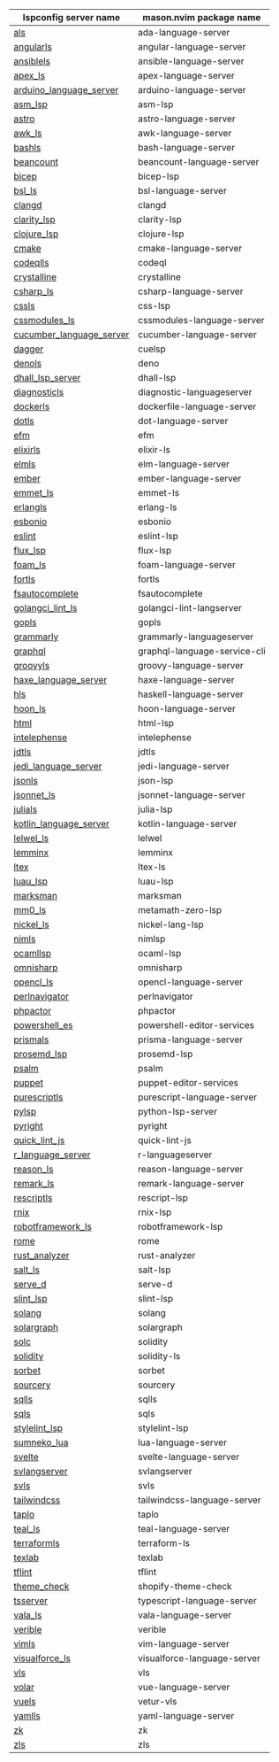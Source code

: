 <!--- THIS FILE IS GENERATED. DO NOT EDIT MANUALLY. -->
| lspconfig server name | mason.nvim package name |
| --------------------- | ----------------------- |
| [als](https://github.com/neovim/nvim-lspconfig/blob/master/doc/server_configurations.md#als) | ada-language-server |
| [angularls](https://github.com/neovim/nvim-lspconfig/blob/master/doc/server_configurations.md#angularls) | angular-language-server |
| [ansiblels](https://github.com/neovim/nvim-lspconfig/blob/master/doc/server_configurations.md#ansiblels) | ansible-language-server |
| [apex_ls](https://github.com/neovim/nvim-lspconfig/blob/master/doc/server_configurations.md#apex_ls) | apex-language-server |
| [arduino_language_server](https://github.com/neovim/nvim-lspconfig/blob/master/doc/server_configurations.md#arduino_language_server) | arduino-language-server |
| [asm_lsp](https://github.com/neovim/nvim-lspconfig/blob/master/doc/server_configurations.md#asm_lsp) | asm-lsp |
| [astro](https://github.com/neovim/nvim-lspconfig/blob/master/doc/server_configurations.md#astro) | astro-language-server |
| [awk_ls](https://github.com/neovim/nvim-lspconfig/blob/master/doc/server_configurations.md#awk_ls) | awk-language-server |
| [bashls](https://github.com/neovim/nvim-lspconfig/blob/master/doc/server_configurations.md#bashls) | bash-language-server |
| [beancount](https://github.com/neovim/nvim-lspconfig/blob/master/doc/server_configurations.md#beancount) | beancount-language-server |
| [bicep](https://github.com/neovim/nvim-lspconfig/blob/master/doc/server_configurations.md#bicep) | bicep-lsp |
| [bsl_ls](https://github.com/neovim/nvim-lspconfig/blob/master/doc/server_configurations.md#bsl_ls) | bsl-language-server |
| [clangd](https://github.com/neovim/nvim-lspconfig/blob/master/doc/server_configurations.md#clangd) | clangd |
| [clarity_lsp](https://github.com/neovim/nvim-lspconfig/blob/master/doc/server_configurations.md#clarity_lsp) | clarity-lsp |
| [clojure_lsp](https://github.com/neovim/nvim-lspconfig/blob/master/doc/server_configurations.md#clojure_lsp) | clojure-lsp |
| [cmake](https://github.com/neovim/nvim-lspconfig/blob/master/doc/server_configurations.md#cmake) | cmake-language-server |
| [codeqlls](https://github.com/neovim/nvim-lspconfig/blob/master/doc/server_configurations.md#codeqlls) | codeql |
| [crystalline](https://github.com/neovim/nvim-lspconfig/blob/master/doc/server_configurations.md#crystalline) | crystalline |
| [csharp_ls](https://github.com/neovim/nvim-lspconfig/blob/master/doc/server_configurations.md#csharp_ls) | csharp-language-server |
| [cssls](https://github.com/neovim/nvim-lspconfig/blob/master/doc/server_configurations.md#cssls) | css-lsp |
| [cssmodules_ls](https://github.com/neovim/nvim-lspconfig/blob/master/doc/server_configurations.md#cssmodules_ls) | cssmodules-language-server |
| [cucumber_language_server](https://github.com/neovim/nvim-lspconfig/blob/master/doc/server_configurations.md#cucumber_language_server) | cucumber-language-server |
| [dagger](https://github.com/neovim/nvim-lspconfig/blob/master/doc/server_configurations.md#dagger) | cuelsp |
| [denols](https://github.com/neovim/nvim-lspconfig/blob/master/doc/server_configurations.md#denols) | deno |
| [dhall_lsp_server](https://github.com/neovim/nvim-lspconfig/blob/master/doc/server_configurations.md#dhall_lsp_server) | dhall-lsp |
| [diagnosticls](https://github.com/neovim/nvim-lspconfig/blob/master/doc/server_configurations.md#diagnosticls) | diagnostic-languageserver |
| [dockerls](https://github.com/neovim/nvim-lspconfig/blob/master/doc/server_configurations.md#dockerls) | dockerfile-language-server |
| [dotls](https://github.com/neovim/nvim-lspconfig/blob/master/doc/server_configurations.md#dotls) | dot-language-server |
| [efm](https://github.com/neovim/nvim-lspconfig/blob/master/doc/server_configurations.md#efm) | efm |
| [elixirls](https://github.com/neovim/nvim-lspconfig/blob/master/doc/server_configurations.md#elixirls) | elixir-ls |
| [elmls](https://github.com/neovim/nvim-lspconfig/blob/master/doc/server_configurations.md#elmls) | elm-language-server |
| [ember](https://github.com/neovim/nvim-lspconfig/blob/master/doc/server_configurations.md#ember) | ember-language-server |
| [emmet_ls](https://github.com/neovim/nvim-lspconfig/blob/master/doc/server_configurations.md#emmet_ls) | emmet-ls |
| [erlangls](https://github.com/neovim/nvim-lspconfig/blob/master/doc/server_configurations.md#erlangls) | erlang-ls |
| [esbonio](https://github.com/neovim/nvim-lspconfig/blob/master/doc/server_configurations.md#esbonio) | esbonio |
| [eslint](https://github.com/neovim/nvim-lspconfig/blob/master/doc/server_configurations.md#eslint) | eslint-lsp |
| [flux_lsp](https://github.com/neovim/nvim-lspconfig/blob/master/doc/server_configurations.md#flux_lsp) | flux-lsp |
| [foam_ls](https://github.com/neovim/nvim-lspconfig/blob/master/doc/server_configurations.md#foam_ls) | foam-language-server |
| [fortls](https://github.com/neovim/nvim-lspconfig/blob/master/doc/server_configurations.md#fortls) | fortls |
| [fsautocomplete](https://github.com/neovim/nvim-lspconfig/blob/master/doc/server_configurations.md#fsautocomplete) | fsautocomplete |
| [golangci_lint_ls](https://github.com/neovim/nvim-lspconfig/blob/master/doc/server_configurations.md#golangci_lint_ls) | golangci-lint-langserver |
| [gopls](https://github.com/neovim/nvim-lspconfig/blob/master/doc/server_configurations.md#gopls) | gopls |
| [grammarly](https://github.com/neovim/nvim-lspconfig/blob/master/doc/server_configurations.md#grammarly) | grammarly-languageserver |
| [graphql](https://github.com/neovim/nvim-lspconfig/blob/master/doc/server_configurations.md#graphql) | graphql-language-service-cli |
| [groovyls](https://github.com/neovim/nvim-lspconfig/blob/master/doc/server_configurations.md#groovyls) | groovy-language-server |
| [haxe_language_server](https://github.com/neovim/nvim-lspconfig/blob/master/doc/server_configurations.md#haxe_language_server) | haxe-language-server |
| [hls](https://github.com/neovim/nvim-lspconfig/blob/master/doc/server_configurations.md#hls) | haskell-language-server |
| [hoon_ls](https://github.com/neovim/nvim-lspconfig/blob/master/doc/server_configurations.md#hoon_ls) | hoon-language-server |
| [html](https://github.com/neovim/nvim-lspconfig/blob/master/doc/server_configurations.md#html) | html-lsp |
| [intelephense](https://github.com/neovim/nvim-lspconfig/blob/master/doc/server_configurations.md#intelephense) | intelephense |
| [jdtls](https://github.com/neovim/nvim-lspconfig/blob/master/doc/server_configurations.md#jdtls) | jdtls |
| [jedi_language_server](https://github.com/neovim/nvim-lspconfig/blob/master/doc/server_configurations.md#jedi_language_server) | jedi-language-server |
| [jsonls](https://github.com/neovim/nvim-lspconfig/blob/master/doc/server_configurations.md#jsonls) | json-lsp |
| [jsonnet_ls](https://github.com/neovim/nvim-lspconfig/blob/master/doc/server_configurations.md#jsonnet_ls) | jsonnet-language-server |
| [julials](https://github.com/neovim/nvim-lspconfig/blob/master/doc/server_configurations.md#julials) | julia-lsp |
| [kotlin_language_server](https://github.com/neovim/nvim-lspconfig/blob/master/doc/server_configurations.md#kotlin_language_server) | kotlin-language-server |
| [lelwel_ls](https://github.com/neovim/nvim-lspconfig/blob/master/doc/server_configurations.md#lelwel_ls) | lelwel |
| [lemminx](https://github.com/neovim/nvim-lspconfig/blob/master/doc/server_configurations.md#lemminx) | lemminx |
| [ltex](https://github.com/neovim/nvim-lspconfig/blob/master/doc/server_configurations.md#ltex) | ltex-ls |
| [luau_lsp](https://github.com/neovim/nvim-lspconfig/blob/master/doc/server_configurations.md#luau_lsp) | luau-lsp |
| [marksman](https://github.com/neovim/nvim-lspconfig/blob/master/doc/server_configurations.md#marksman) | marksman |
| [mm0_ls](https://github.com/neovim/nvim-lspconfig/blob/master/doc/server_configurations.md#mm0_ls) | metamath-zero-lsp |
| [nickel_ls](https://github.com/neovim/nvim-lspconfig/blob/master/doc/server_configurations.md#nickel_ls) | nickel-lang-lsp |
| [nimls](https://github.com/neovim/nvim-lspconfig/blob/master/doc/server_configurations.md#nimls) | nimlsp |
| [ocamllsp](https://github.com/neovim/nvim-lspconfig/blob/master/doc/server_configurations.md#ocamllsp) | ocaml-lsp |
| [omnisharp](https://github.com/neovim/nvim-lspconfig/blob/master/doc/server_configurations.md#omnisharp) | omnisharp |
| [opencl_ls](https://github.com/neovim/nvim-lspconfig/blob/master/doc/server_configurations.md#opencl_ls) | opencl-language-server |
| [perlnavigator](https://github.com/neovim/nvim-lspconfig/blob/master/doc/server_configurations.md#perlnavigator) | perlnavigator |
| [phpactor](https://github.com/neovim/nvim-lspconfig/blob/master/doc/server_configurations.md#phpactor) | phpactor |
| [powershell_es](https://github.com/neovim/nvim-lspconfig/blob/master/doc/server_configurations.md#powershell_es) | powershell-editor-services |
| [prismals](https://github.com/neovim/nvim-lspconfig/blob/master/doc/server_configurations.md#prismals) | prisma-language-server |
| [prosemd_lsp](https://github.com/neovim/nvim-lspconfig/blob/master/doc/server_configurations.md#prosemd_lsp) | prosemd-lsp |
| [psalm](https://github.com/neovim/nvim-lspconfig/blob/master/doc/server_configurations.md#psalm) | psalm |
| [puppet](https://github.com/neovim/nvim-lspconfig/blob/master/doc/server_configurations.md#puppet) | puppet-editor-services |
| [purescriptls](https://github.com/neovim/nvim-lspconfig/blob/master/doc/server_configurations.md#purescriptls) | purescript-language-server |
| [pylsp](https://github.com/neovim/nvim-lspconfig/blob/master/doc/server_configurations.md#pylsp) | python-lsp-server |
| [pyright](https://github.com/neovim/nvim-lspconfig/blob/master/doc/server_configurations.md#pyright) | pyright |
| [quick_lint_js](https://github.com/neovim/nvim-lspconfig/blob/master/doc/server_configurations.md#quick_lint_js) | quick-lint-js |
| [r_language_server](https://github.com/neovim/nvim-lspconfig/blob/master/doc/server_configurations.md#r_language_server) | r-languageserver |
| [reason_ls](https://github.com/neovim/nvim-lspconfig/blob/master/doc/server_configurations.md#reason_ls) | reason-language-server |
| [remark_ls](https://github.com/neovim/nvim-lspconfig/blob/master/doc/server_configurations.md#remark_ls) | remark-language-server |
| [rescriptls](https://github.com/neovim/nvim-lspconfig/blob/master/doc/server_configurations.md#rescriptls) | rescript-lsp |
| [rnix](https://github.com/neovim/nvim-lspconfig/blob/master/doc/server_configurations.md#rnix) | rnix-lsp |
| [robotframework_ls](https://github.com/neovim/nvim-lspconfig/blob/master/doc/server_configurations.md#robotframework_ls) | robotframework-lsp |
| [rome](https://github.com/neovim/nvim-lspconfig/blob/master/doc/server_configurations.md#rome) | rome |
| [rust_analyzer](https://github.com/neovim/nvim-lspconfig/blob/master/doc/server_configurations.md#rust_analyzer) | rust-analyzer |
| [salt_ls](https://github.com/neovim/nvim-lspconfig/blob/master/doc/server_configurations.md#salt_ls) | salt-lsp |
| [serve_d](https://github.com/neovim/nvim-lspconfig/blob/master/doc/server_configurations.md#serve_d) | serve-d |
| [slint_lsp](https://github.com/neovim/nvim-lspconfig/blob/master/doc/server_configurations.md#slint_lsp) | slint-lsp |
| [solang](https://github.com/neovim/nvim-lspconfig/blob/master/doc/server_configurations.md#solang) | solang |
| [solargraph](https://github.com/neovim/nvim-lspconfig/blob/master/doc/server_configurations.md#solargraph) | solargraph |
| [solc](https://github.com/neovim/nvim-lspconfig/blob/master/doc/server_configurations.md#solc) | solidity |
| [solidity](https://github.com/neovim/nvim-lspconfig/blob/master/doc/server_configurations.md#solidity) | solidity-ls |
| [sorbet](https://github.com/neovim/nvim-lspconfig/blob/master/doc/server_configurations.md#sorbet) | sorbet |
| [sourcery](https://github.com/neovim/nvim-lspconfig/blob/master/doc/server_configurations.md#sourcery) | sourcery |
| [sqlls](https://github.com/neovim/nvim-lspconfig/blob/master/doc/server_configurations.md#sqlls) | sqlls |
| [sqls](https://github.com/neovim/nvim-lspconfig/blob/master/doc/server_configurations.md#sqls) | sqls |
| [stylelint_lsp](https://github.com/neovim/nvim-lspconfig/blob/master/doc/server_configurations.md#stylelint_lsp) | stylelint-lsp |
| [sumneko_lua](https://github.com/neovim/nvim-lspconfig/blob/master/doc/server_configurations.md#sumneko_lua) | lua-language-server |
| [svelte](https://github.com/neovim/nvim-lspconfig/blob/master/doc/server_configurations.md#svelte) | svelte-language-server |
| [svlangserver](https://github.com/neovim/nvim-lspconfig/blob/master/doc/server_configurations.md#svlangserver) | svlangserver |
| [svls](https://github.com/neovim/nvim-lspconfig/blob/master/doc/server_configurations.md#svls) | svls |
| [tailwindcss](https://github.com/neovim/nvim-lspconfig/blob/master/doc/server_configurations.md#tailwindcss) | tailwindcss-language-server |
| [taplo](https://github.com/neovim/nvim-lspconfig/blob/master/doc/server_configurations.md#taplo) | taplo |
| [teal_ls](https://github.com/neovim/nvim-lspconfig/blob/master/doc/server_configurations.md#teal_ls) | teal-language-server |
| [terraformls](https://github.com/neovim/nvim-lspconfig/blob/master/doc/server_configurations.md#terraformls) | terraform-ls |
| [texlab](https://github.com/neovim/nvim-lspconfig/blob/master/doc/server_configurations.md#texlab) | texlab |
| [tflint](https://github.com/neovim/nvim-lspconfig/blob/master/doc/server_configurations.md#tflint) | tflint |
| [theme_check](https://github.com/neovim/nvim-lspconfig/blob/master/doc/server_configurations.md#theme_check) | shopify-theme-check |
| [tsserver](https://github.com/neovim/nvim-lspconfig/blob/master/doc/server_configurations.md#tsserver) | typescript-language-server |
| [vala_ls](https://github.com/neovim/nvim-lspconfig/blob/master/doc/server_configurations.md#vala_ls) | vala-language-server |
| [verible](https://github.com/neovim/nvim-lspconfig/blob/master/doc/server_configurations.md#verible) | verible |
| [vimls](https://github.com/neovim/nvim-lspconfig/blob/master/doc/server_configurations.md#vimls) | vim-language-server |
| [visualforce_ls](https://github.com/neovim/nvim-lspconfig/blob/master/doc/server_configurations.md#visualforce_ls) | visualforce-language-server |
| [vls](https://github.com/neovim/nvim-lspconfig/blob/master/doc/server_configurations.md#vls) | vls |
| [volar](https://github.com/neovim/nvim-lspconfig/blob/master/doc/server_configurations.md#volar) | vue-language-server |
| [vuels](https://github.com/neovim/nvim-lspconfig/blob/master/doc/server_configurations.md#vuels) | vetur-vls |
| [yamlls](https://github.com/neovim/nvim-lspconfig/blob/master/doc/server_configurations.md#yamlls) | yaml-language-server |
| [zk](https://github.com/neovim/nvim-lspconfig/blob/master/doc/server_configurations.md#zk) | zk |
| [zls](https://github.com/neovim/nvim-lspconfig/blob/master/doc/server_configurations.md#zls) | zls |
